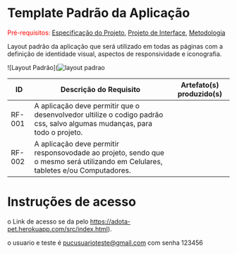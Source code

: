 # Template Padrão da Aplicação

<span style="color:red">Pré-requisitos: <a href="2-Especificação do Projeto.md"> Especificação do Projeto</a></span>, <a href="3-Projeto de Interface.md"> Projeto de Interface</a>, <a href="4-Metodologia.md"> Metodologia</a>

Layout padrão da aplicação que será utilizado em todas as páginas com a definição de identidade visual, aspectos de responsividade e iconografia.

 ![Layout Padrão](![layout padrao](https://github.com/ICEI-PUC-Minas-PMV-ADS/pmv-ads-2024-1-e2-proj-int-t4-pmv-ads-2024-1-e2-projeto-cleandrive/assets/144749545/536b3e99-fe0b-413b-b890-34ad3362066e)

|ID    | Descrição do Requisito  | Artefato(s) produzido(s) |
|------|-----------------------------------------|----|
|RF-001| A aplicação deve permitir que o desenvolvedor ultilize o codigo padrão css, salvo algumas mudanças, para todo o projeto.
|RF-002| A aplicação deve permitir responsovodade ao projeto, sendo que o mesmo será utilizando em Celulares, tabletes e/ou Computadores.

# Instruções de acesso

o Link de acesso se da pelo  https://adota-pet.herokuapp.com/src/index.html).

o usuario e teste é pucusuarioteste@gmail.com com senha 123456
